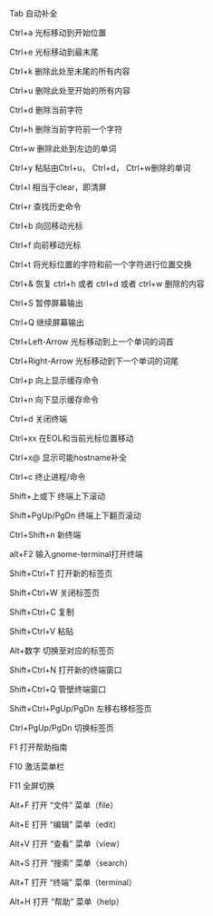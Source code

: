 
Tab 	自动补全

Ctrl+a 	光标移动到开始位置

Ctrl+e 	光标移动到最末尾

Ctrl+k 	删除此处至末尾的所有内容

Ctrl+u 	删除此处至开始的所有内容

Ctrl+d 	删除当前字符

Ctrl+h 	删除当前字符前一个字符

Ctrl+w 	删除此处到左边的单词

Ctrl+y 	粘贴由Ctrl+u， Ctrl+d， Ctrl+w删除的单词

Ctrl+l 	相当于clear，即清屏

Ctrl+r 	查找历史命令

Ctrl+b 	向回移动光标

Ctrl+f 	向前移动光标

Ctrl+t 	将光标位置的字符和前一个字符进行位置交换

Ctrl+& 	恢复 ctrl+h 或者 ctrl+d 或者 ctrl+w 删除的内容

Ctrl+S 	暂停屏幕输出

Ctrl+Q 	继续屏幕输出

Ctrl+Left-Arrow 	光标移动到上一个单词的词首

Ctrl+Right-Arrow 	光标移动到下一个单词的词尾

Ctrl+p 	向上显示缓存命令

Ctrl+n 	向下显示缓存命令

Ctrl+d 	关闭终端

Ctrl+xx 	在EOL和当前光标位置移动

Ctrl+x@ 	显示可能hostname补全

Ctrl+c 	终止进程/命令

Shift+上或下 	终端上下滚动

Shift+PgUp/PgDn 	终端上下翻页滚动

Ctrl+Shift+n 	新终端

alt+F2 	输入gnome-terminal打开终端

Shift+Ctrl+T 	打开新的标签页

Shift+Ctrl+W 	关闭标签页

Shift+Ctrl+C 	复制

Shift+Ctrl+V 	粘贴

Alt+数字 	切换至对应的标签页

Shift+Ctrl+N 	打开新的终端窗口

Shift+Ctrl+Q 	管壁终端窗口

Shift+Ctrl+PgUp/PgDn 	左移右移标签页

Ctrl+PgUp/PgDn 	切换标签页

F1 	打开帮助指南

F10 	激活菜单栏

F11 	全屏切换

Alt+F 	打开 “文件” 菜单（file）

Alt+E 	打开 “编辑” 菜单（edit）

Alt+V 	打开 “查看” 菜单（view）

Alt+S 	打开 “搜索” 菜单（search）

Alt+T 	打开 “终端” 菜单（terminal）

Alt+H 	打开 “帮助” 菜单（help）
